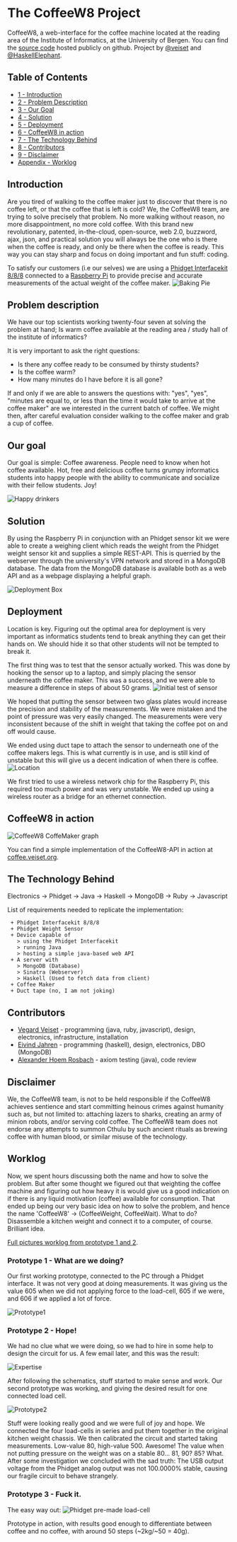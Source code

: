 The CoffeeW8 Project
====================

CoffeeW8, a web-interface for the coffee machine located at the reading area of the 
Institute of Informatics, at the University of Bergen. 
You can find the [source code](https://github.com/veiset/CoffeeW8) hosted
publicly on github. Project by [@veiset](https://github.com/veiset) and
[@HaskellElephant](https://github.com/HaskellElephant).


Table of Contents
-----
* [1 - Introduction](#introduction)
* [2 - Problem Description](#problem-description)
* [3 - Our Goal](#our-goal)
* [4 - Solution](#solution)
* [5 - Deployment](#deployment)
* [6 - CoffeeW8 in action](#coffeew8-in-action)
* [7 - The Technology Behind](#the-technology-behind)
* [8 - Contributors](#contributors)
* [9 - Disclaimer](#disclaimer)
* [Appendix - Worklog](#worklog)


Introduction
------------

Are you tired of walking to the coffee maker just to discover that there is no coffee 
left, or that the coffee that is left is cold? We, the CoffeeW8 team, are trying to 
solve precisely that problem. No more walking without reason, no more disappointment, 
no more cold coffee. With this brand new revolutionary, patented, in-the-cloud, open-source,
web 2.0, buzzword, ajax, json, and practical solution you will always be the
one who is there when the coffee is ready, and only be there when the coffee is 
ready. This way you can stay sharp and focus on doing important and fun stuff: coding.

To satisfy our customers (i.e our selves) we are using a [Phidget Interfacekit
8/8/8](http://www.phidgets.com/products.php?category=0&product_id=1018_2) connected to
a [Raspberry Pi](http://www.raspberrypi.org/) to provide precise and accurate measurements of 
the actual weight of the coffee maker.
![Baking Pie](https://raw.github.com/veiset/veiset-blog/master/static/img/coffeeW8-project/compiling_phidget.png)


Problem description
-------------------

We have our top scientists working twenty-four seven at solving the problem at
hand; Is warm coffee available at the reading area / study hall of the institute
of informatics? 

It is very important to ask the right questions:

+ Is there any coffee ready to be consumed by thirsty students?  
+ Is the coffee warm?
+ How many minutes do I have before it is all gone?

If and only if we are able to answers the questions with: 
"yes", "yes", "minutes are equal to, or less than the time it would take to arrive at the coffee maker"
are we interested in the current batch of coffee. We might then, after careful
evaluation consider walking to the coffee maker and grab a cup of coffee.


Our goal
--------

Our goal is simple: Coffee awareness. People need to know when hot coffee available.
Hot, free and delicious coffee turns grumpy informatics students into happy people 
with the ability to communicate and socialize with their fellow students. Joy!

![Happy drinkers](https://raw.github.com/veiset/veiset-blog/master/static/img/coffeeW8-project/happy_drinkers.png)

Solution
--------

By using the Raspberry Pi in conjunction with an Phidget sensor kit we were able to 
create a weighing client which reads the weight from the Phidget weight sensor kit and
supplies a simple REST-API. This is querried by the webserver through the university's
VPN network and stored in a MongoDB database. The data from the MongoDB database is 
available both as a web API and as a webpage displaying a helpful graph.


![Deployment Box](https://raw.github.com/veiset/veiset-blog/master/static/img/coffeeW8-project/box.png)

Deployment
----------

Location is key. Figuring out the optimal area for deployment is very
important as informatics students tend to break anything they can get
their hands on. We should hide it so that other students will not be
tempted to break it.

The first thing was to test that the sensor actually worked. This was done by 
hooking the sensor up to a laptop, and simply placing the sensor underneath the
coffee maker. This was a success, and we were able to measure a difference in steps
of about 50 grams.
![Initial test of sensor](https://lh6.googleusercontent.com/-axEyCwswjT4/ULI6cbKDvPI/AAAAAAAAElM/_OMY3CEicY4/s960/IMG_20121125_163216.jpg)

We hoped that putting the sensor between two glass plates would increase the 
precision and stability of the measurements. We were mistaken and the point of
pressure was very easily changed. The measurements were very inconsistent because
of the shift in weight that taking the coffee pot on and off would cause.

We ended using duct tape to attach the sensor to underneath one of the coffee
makers legs. This is what currently is in use, and is still kind of unstable but
this will give us a decent indication of when there is coffee.
![Location](https://raw.github.com/veiset/veiset-blog/master/static/img/coffeeW8-project/deployed.png)

We first tried to use a wireless network chip for the Raspberry Pi, this required
too much power and was very unstable. We ended up using a wireless router as a 
bridge for an ethernet connection.

CoffeeW8 in action
------------------
![CoffeeW8 CoffeMaker graph](https://raw.github.com/veiset/veiset-blog/master/static/img/coffeeW8-project/test_first_real_data.png)

You can find a simple implementation of the CoffeeW8-API in action at [coffee.veiset.org](http://coffee.veiset.org/). 

The Technology Behind
---------------------

Electronics -> Phidget -> Java -> Haskell -> MongoDB -> Ruby -> Javascript

List of requirements needed to replicate the implementation:
```
 + Phidget Interfacekit 8/8/8
 + Phidget Weight Sensor
 + Device capable of
   > using the Phidget Interfacekit
   > running Java 
   > hosting a simple java-based web API
 + A server with
   > MongoDB (Database)
   > Sinatra (Webserver)
   > Haskell (Used to fetch data from client)
 + Coffee Maker
 + Duct tape (no, I am not joking)
```

Contributors
------------

+ [Vegard Veiset](https://github.com/veiset) - programming (java, ruby, javascript), design, electronics, infrastructure, installation 
+ [Eivind Jahren](https://github.com/HaskellElephant) - programming (haskell), design, electronics, DBO (MongoDB)
+ [Alexander Hoem Rosbach](https://github.com/mapster) - axiom testing (java), code review

Disclaimer
----------
We, the CoffeeW8 team, is not to be held responsible if the CoffeeW8 achieves 
sentience and start committing heinous crimes against humanity such as, but not limited to:
attaching lazers to sharks, creating an army of minion robots, and/or serving cold coffee. 
The CoffeeW8 team does not endorse any attempts to summon Cthulu by such ancient rituals as
brewing coffee with human blood, or similar misuse of the technology.




Worklog
-------

Now, we spent hours discussing both the name and how to solve the problem. But after some thought
we figured out that weighting the coffee machine and figuring out how heavy it is would give us a
good indication on if there is any liquid motivation (coffee) available for consumption.
That ended up being our very basic idea on how to solve the problem, and hence the name 'CoffeeW8' -> (CoffeeWeight, CoffeeWait). 
What to do? Disassemble a kitchen weight and connect it to a computer, of course. Brilliant idea. 

[Full pictures worklog from prototype 1 and 2](https://github.com/veiset/CoffeeW8/wiki/worklog).

### Prototype 1 - What are we doing?

Our first working prototype, connected to the PC through a Phidget interface.
It was not very good at doing measurements. It was giving us the value 605 
when we did not applying force to the load-cell, 605 if we were, and 606 if
we applied a lot of force.

![Prototype1](https://raw.github.com/veiset/veiset-blog/master/static/img/coffeeW8-project/prototype1.png)


### Prototype 2 - Hope!

We had no clue what we were doing, so we had to hire in some help to design 
the circuit for us. A few email later, and this was the result:

![Expertise](https://raw.github.com/veiset/CoffeeW8/master/docs/veiecelle-diff-amp.gif)

After following the schematics, stuff started to make sense and work. 
Our second prototype was working, and giving the desired result for one
connected load cell. 

![Prototype2](https://raw.github.com/veiset/veiset-blog/master/static/img/coffeeW8-project/prototype2.png)

Stuff were looking really good and we were full of joy and hope. We connected the 
four load-cells in series and put them together in the original kitchen weight chassis.
We then calibrated the circuit and started taking measurements. 
Low-value 80, high-value 500. Awesome! The value when not putting pressure on 
the weight was on a stable 80... 81, 90? 85? What. After some investigation
we concluded with the sad truth: The USB output voltage from the Phidget
analog output was not 100.0000% stable, causing our fragile circuit to
behave strangely. 

### Prototype 3 - Fuck it.

The easy way out:
![Phidget pre-made load-cell](http://www.phidgets.com/images/3100_0_Functional_Web.jpg)

Prototype in action, with results good enough to differentiate between coffee 
and no coffee, with around 50 steps (~2kg/~50 = 40g).


